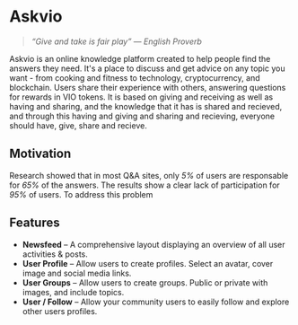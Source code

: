# Askvio
> *“Give and take is fair play” — English Proverb*

Askvio is an online knowledge platform created to help people find the answers they need. It's a place to discuss and get advice on any topic you want - from cooking and fitness to technology, cryptocurrency, and blockchain. Users share their experience with others, answering questions for rewards in VIO tokens. It is based on giving and receiving as well as having and sharing, and the knowledge that it has is shared and recieved, and through this having and giving and sharing and recieving, everyone should have, give, share and recieve.

## Motivation
Research showed that in most Q&A sites, only *5%* of users are responsable for *65%* of the answers. The results show a clear lack of participation for *95%* of users. To address this problem

## Features
- **Newsfeed** – A comprehensive layout displaying an overview of all user activities & posts.
- **User Profile** – Allow users to create profiles. Select an avatar, cover image and social media links.
- **User Groups** – Allow users to create groups. Public or private with images, and include topics.
- **User / Follow** – Allow your community users to easily follow and explore other users profiles.
